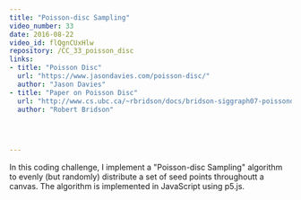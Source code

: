 ```yaml
---
title: "Poisson-disc Sampling"
video_number: 33
date: 2016-08-22
video_id: flQgnCUxHlw
repository: /CC_33_poisson_disc
links:
- title: "Poisson Disc"  
  url: "https://www.jasondavies.com/poisson-disc/"
  author: "Jason Davies"
- title: "Paper on Poisson Disc"  
  url: "http://www.cs.ubc.ca/~rbridson/docs/bridson-siggraph07-poissondisk.pdf"
  author: "Robert Bridson"
  


  
---
```


In this coding challenge, I implement a "Poisson-disc Sampling" algorithm to evenly (but randomly) distribute a set of seed points throughoutt a canvas.  The algorithm is implemented in JavaScript using p5.js.

